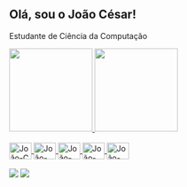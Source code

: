 ## Olá, sou o João César!
Estudante de Ciência da Computação

<div> 
  <a href="https://github.com/j0a0cesar">
  <img height ="150cm" src="https://github-readme-stats.vercel.app/api?username=j0a0cesar&show_icons=true&theme=dark"/>
  <img height="150cm" src="https://github-readme-stats.vercel.app/api/top-langs/?username=j0a0cesar&langs_count=8&theme=dark"/>
</div>

<div style="display: inline_block"><br>
  <img align="center" alt="João-C" height="30" width="40" src="https://cdn.jsdelivr.net/gh/devicons/devicon@latest/icons/c/c-original.svg"/>
  <img align="center" alt="João-HTML" height="30" width="40" src="https://cdn.jsdelivr.net/gh/devicons/devicon@latest/icons/html5/html5-original.svg"/>
  <img align="center" alt="João-CSS" height="30" width="40" src="https://cdn.jsdelivr.net/gh/devicons/devicon@latest/icons/css3/css3-original.svg"/>
  <img align="center" alt="João-JS" height="30" width="40" src="https://cdn.jsdelivr.net/gh/devicons/devicon@latest/icons/javascript/javascript-original.svg"/>
  <img align="center" alt="João-MySQL" height="30" width="40" src="https://cdn.jsdelivr.net/gh/devicons/devicon@latest/icons/mysql/mysql-original.svg"/>
</div>

  <br>

<div> 
  <a href="https://instagram.com/joao.cesar.padua" target="_blank"><img src="https://img.shields.io/badge/-Instagram-%23E4405F?style=for-the-badge&logo=instagram&logoColor=white" target="_blank"></a>
 	<a href = "mailto:jcpaduatimoteo09@gmail.com"><img src="https://img.shields.io/badge/-Gmail-%23333?style=for-the-badge&logo=gmail&logoColor=white" target="_blank"></a>
  </a> 
</div>

